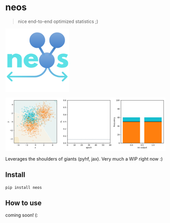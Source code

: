 # neos
> nice end-to-end optimized statistics ;)


<img src="logo.png" alt="logo" width="200">

![](training.gif)

Leverages the shoulders of giants (pyhf, jax). Very much a WIP right now :)

## Install

`pip install neos`

## How to use

coming soon! (:
